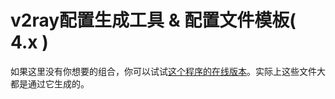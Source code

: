 # v2ray配置生成工具 & 配置文件模板( 4.x )

 如果这里没有你想要的组合，你可以试试[这个程序的在线版本](https://veekxt.com/utils/v2ray_gen)。实际上这些文件大都是通过它生成的。

